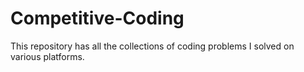 # Competitive-Coding
This repository has all the collections of coding problems I solved on various platforms.
